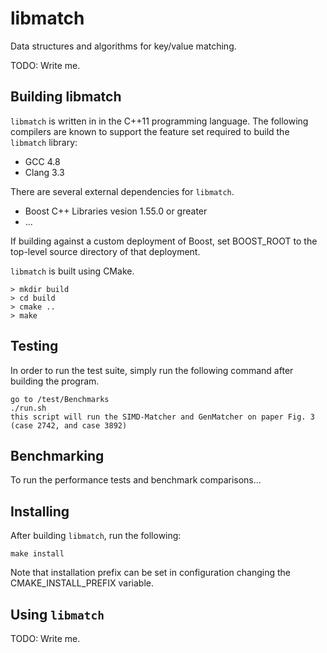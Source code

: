 # libmatch

Data structures and algorithms for key/value matching.

TODO: Write me.


## Building libmatch

`libmatch` is written in in the C++11 programming language. The following
compilers are known to support the feature set required to build the
`libmatch` library:

- GCC 4.8
- Clang 3.3

There are several external dependencies for `libmatch`.

- Boost C++ Libraries vesion 1.55.0 or greater
- ...

If building against a custom deployment of Boost, set BOOST_ROOT
to the top-level source directory of that deployment.

`libmatch` is built using CMake. 

```
> mkdir build
> cd build
> cmake ..
> make
```

## Testing

In order to run the test suite, simply run the following
command after building the program.

```
go to /test/Benchmarks
./run.sh
this script will run the SIMD-Matcher and GenMatcher on paper Fig. 3 (case 2742, and case 3892)
```


## Benchmarking

To run the performance tests and benchmark comparisons...


## Installing

After building `libmatch`, run the following:

```
make install
```

Note that installation prefix can be set in configuration changing
the CMAKE_INSTALL_PREFIX variable.


## Using `libmatch`

TODO: Write me.

